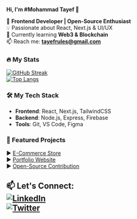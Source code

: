  **Hi, I'm #Mohammad Tayef 👋**

🚀 **Frontend Developer | Open-Source Enthusiast**  
💡 Passionate about React, Next.js & UI/UX  
🌱 Currently learning **Web3 & Blockchain**  
📫 Reach me: **tayefrules@gmail.com**  

### 🔥 My Stats
[![GitHub Streak](https://streak-stats.demolab.com?user=yourusername&theme=dark)](https://git.io/streak-stats)  
[![Top Langs](https://github-readme-stats.vercel.app/api/top-langs/?username=yourusername&layout=compact&theme=dark)](https://github.com/anuraghazra/github-readme-stats)

### 🛠️ My Tech Stack
- **Frontend**: React, Next.js, TailwindCSS  
- **Backend**: Node.js, Express, Firebase  
- **Tools**: Git, VS Code, Figma  

### 📌 Featured Projects
▶️ [E-Commerce Store](https://github.com/yourusername/ecommerce)  
▶️ [Portfolio Website](https://github.com/yourusername/portfolio)  
▶️ [Open-Source Contribution](https://github.com/yourusername/opensource)  

📫 **Let's Connect:**  
[![LinkedIn](https://img.shields.io/badge/LinkedIn-0077B5?style=flat&logo=linkedin&logoColor=white)](https://linkedin.com/in/yourprofile)  
[![Twitter](https://img.shields.io/badge/Twitter-1DA1F2?style=flat&logo=twitter&logoColor=white)](https://twitter.com/yourhandle)  
---


